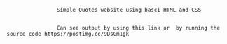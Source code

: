                     Simple Quotes website using basci HTML and CSS
                    
                    
                    Can see output by using this link or  by running the source code https://postimg.cc/9DsGm1gk 
